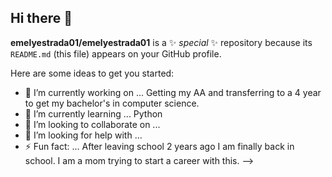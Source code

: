 ## Hi there 👋

**emelyestrada01/emelyestrada01** is a ✨ _special_ ✨ repository because its `README.md` (this file) appears on your GitHub profile.

Here are some ideas to get you started:

- 🔭 I’m currently working on ... Getting my AA and transferring to a 4 year to get my bachelor's in computer science.
- 🌱 I’m currently learning ... Python 
- 👯 I’m looking to collaborate on ... 
- 🤔 I’m looking for help with ...
- ⚡ Fun fact: ... After leaving school 2 years ago I am finally back in school. I am a mom trying to start a career with this.
-->
